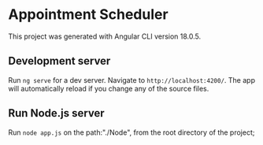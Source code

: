 # Appointment Scheduler

This project was generated with Angular CLI version 18.0.5.

## Development server

Run `ng serve` for a dev server. Navigate to `http://localhost:4200/`. The app will automatically reload if you change any of the source files.

## Run Node.js server

Run `node app.js` on the path:"./Node", from the root directory of the project;
